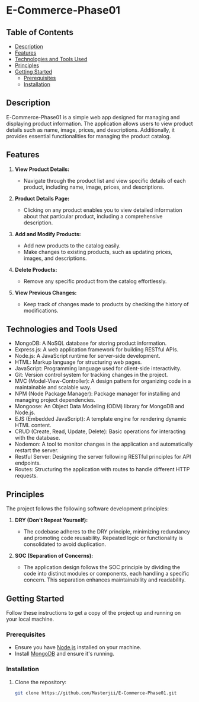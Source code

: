 # E-Commerce-Phase01

## Table of Contents

  - [Description](#description)
  - [Features](#features)
  - [Technologies and Tools Used](#technologies-and-tools-used)
  - [Principles](#principles)
  - [Getting Started](#getting-started)
    - [Prerequisites](#prerequisites)
    - [Installation](#installation)

## Description

E-Commerce-Phase01 is a simple web app designed for managing and displaying product information. The application allows users to view product details such as name, image, prices, and descriptions. Additionally, it provides essential functionalities for managing the product catalog.

## Features

1. **View Product Details:**
   - Navigate through the product list and view specific details of each product, including name, image, prices, and descriptions.

2. **Product Details Page:**
   - Clicking on any product enables you to view detailed information about that particular product, including a comprehensive description.

3. **Add and Modify Products:**
   - Add new products to the catalog easily.
   - Make changes to existing products, such as updating prices, images, and descriptions.

4. **Delete Products:**
   - Remove any specific product from the catalog effortlessly.

5. **View Previous Changes:**
   - Keep track of changes made to products by checking the history of modifications.

## Technologies and Tools Used

- MongoDB: A NoSQL database for storing product information.
- Express.js: A web application framework for building RESTful APIs.
- Node.js: A JavaScript runtime for server-side development.
- HTML: Markup language for structuring web pages.
- JavaScript: Programming language used for client-side interactivity.
- Git: Version control system for tracking changes in the project.
- MVC (Model-View-Controller): A design pattern for organizing code in a maintainable and scalable way.
- NPM (Node Package Manager): Package manager for installing and managing project dependencies.
- Mongoose: An Object Data Modeling (ODM) library for MongoDB and Node.js.
- EJS (Embedded JavaScript): A template engine for rendering dynamic HTML content.
- CRUD (Create, Read, Update, Delete): Basic operations for interacting with the database.
- Nodemon: A tool to monitor changes in the application and automatically restart the server.
- Restful Server: Designing the server following RESTful principles for API endpoints.
- Routes: Structuring the application with routes to handle different HTTP requests.

## Principles

The project follows the following software development principles:

1. **DRY (Don't Repeat Yourself):**
   - The codebase adheres to the DRY principle, minimizing redundancy and promoting code reusability. Repeated logic or functionality is consolidated to avoid duplication.

2. **SOC (Separation of Concerns):**
   - The application design follows the SOC principle by dividing the code into distinct modules or components, each handling a specific concern. This separation enhances maintainability and readability.

## Getting Started

Follow these instructions to get a copy of the project up and running on your local machine.

### Prerequisites

- Ensure you have [Node.js](https://nodejs.org/) installed on your machine.
- Install [MongoDB](https://www.mongodb.com/try/download/community) and ensure it's running.

### Installation

1. Clone the repository:

   ```bash
   git clone https://github.com/Masterjii/E-Commerce-Phase01.git
